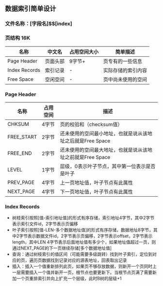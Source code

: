 ## 数据索引简单设计

### 文件名称：[字段名]$$[index]

### 页结构 16K
| 名称            | 中文名  | 占用空间大小 | 简单描述      |
|---------------|------|--------|-----------|
| Page Header   | 页面头部 | 9字节+   | 页专有的一些信息  |
| Index Records | 索引记录 | -      | 实际存储的索引内容 |
| Free Space    | 空闲空间 | -      | 页中尚未使用的空间 |

### Page Header
| 名称         | 占用空间 | 描述                                 |
|------------|------|------------------------------------|
| CHKSUM     | 4字节  | 页的校验和（checksum值）                   |
| FREE_START | 2字节  | 还未使用的空间最小地址，也就是说从该地址之后就是Free Space |
| FREE_END   | 2字节  | 还未使用的空间最大地址，也就是说从该地址之前就是Free Space |
| LEVEL      | 1字节  | 层级，0表示叶子节点，其中第一位表示是否是叶子            |
| PREV_PAGE  | 4字节  | 上一页地址值，叶子节点有此属性                    |
| NEXT_PAGE  | 4字节  | 下一页地址值，叶子节点有此属性                    |

### Index Records
- 树枝索引按照[值-索引地址值]的形式有序存储，索引地址4字节，其中2字节表示索引文件id，2字节表示页偏移
- 叶子索引按照[值-LEN-多个数据地址值]的形式有序存储，数据地址8字节，其中2字节表示数据文件id，2字节表示页偏移，2字节表示offset，2字节表示length，其中LEN 4字节表示后面地址值有多少个，如果地址值超过一页，则通过NEXT_PAGE的下一页继续存储[多个数据地址值]
- 查询：通过树枝索引的值区间（可能需要多级跳转）找到叶子索引，定位到对应的页，遍历页数据找到记录对应的源表地址，回表取出记录
- 插入：插入一个值重新排列此页，如果页不够存放数据，则新开一个页同时上一层需要插入一个值并新开一页，根节点也要更新下。当根节点页满了需要新加一个页重排索引并向上扩充一个层级，此时B树的层级+1
